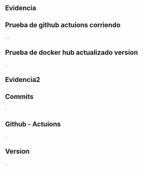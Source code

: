 ## Evidencia
## Prueba de github actuions corriendo
.[](./img/workflows-GithubActuions.png)
.[](./img/workflows-GithubActuions-correcto.png)
## Prueba de docker hub actualizado version
.[](./img/Dockerhub-versiones.png)

## Evidencia2
## Commits
.[](./img/Commit.png)

## Github - Actuions
.[](./img/evidencia2.png)

## Version
.[](./img/Dockerhub2.png)